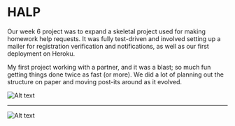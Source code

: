HALP
========
Our week 6 project was to expand a skeletal project used for making homework help requests.  It was fully test-driven and involved setting up a mailer for registration verification and notifications, as well as our first deployment on Heroku.

My first project working with a partner, and it was a blast; so much fun getting things done twice as fast (or more).  We did a lot of planning out the structure on paper and moving post-its around as it evolved.
  
![Alt text](https://cloud.githubusercontent.com/assets/5394429/5635561/16e08586-95b8-11e4-95aa-90ad4f4f577c.png)
  
---------------------------------------
  
![Alt text](https://cloud.githubusercontent.com/assets/5394429/5635563/1984075e-95b8-11e4-85fc-6b5d0443cbf4.png)
